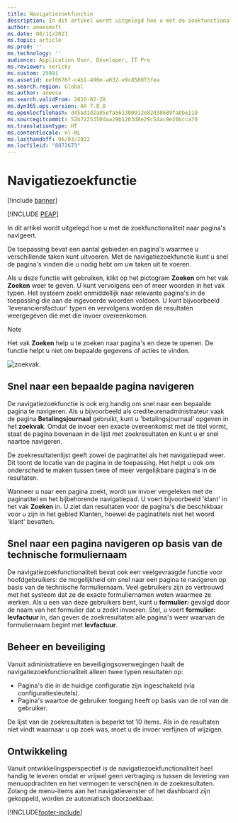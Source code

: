 ```yaml
---
title: Navigatiezoekfunctie
description: In dit artikel wordt uitgelegd hoe u met de zoekfunctionaliteit naar pagina's navigeert.
author: aneesmsft
ms.date: 08/11/2021
ms.topic: article
ms.prod: ''
ms.technology: ''
audience: Application User, Developer, IT Pro
ms.reviewer: sericks
ms.custom: 25991
ms.assetid: eef0676f-c4b1-490e-a032-e9c8580f3fea
ms.search.region: Global
ms.author: aneesa
ms.search.validFrom: 2016-02-28
ms.dyn365.ops.version: AX 7.0.0
ms.openlocfilehash: d45ad1d2a85efa561380912e82d38689fabbe119
ms.sourcegitcommit: 52b7225350daa29b1263d8e29c54ac9e20bcca70
ms.translationtype: HT
ms.contentlocale: nl-NL
ms.lasthandoff: 06/03/2022
ms.locfileid: "8872673"
---
```

# <a name="navigation-search"></a>Navigatiezoekfunctie

[!include [banner](../includes/banner.md)]


[!INCLUDE [PEAP](../../../includes/peap-1.md)]

In dit artikel wordt uitgelegd hoe u met de zoekfunctionaliteit naar pagina's navigeert.

De toepassing bevat een aantal gebieden en pagina's waarmee u verschillende taken kunt uitvoeren. Met de navigatiezoekfunctie kunt u snel de pagina's vinden die u nodig hebt om uw taken uit te voeren.

Als u deze functie wilt gebruiken, klikt op het pictogram **Zoeken** om het vak **Zoeken** weer te geven. U kunt vervolgens een of meer woorden in het vak typen. Het systeem zoekt onmiddellijk naar relevante pagina's in de toepassing die aan de ingevoerde woorden voldoen. U kunt bijvoorbeeld 'leveranciersfactuur' typen en vervolgens worden de resultaten weergegeven die met die invoer overeenkomen.

> [!NOTE]
> Het vak **Zoeken** help u te zoeken naar pagina's en deze te openen. De functie helpt u niet om bepaalde gegevens of acties te vinden.

![zoekvak.](media/navigation-search.png "Zoekvak")

## <a name="quickly-navigate-to-a-particular-page"></a>Snel naar een bepaalde pagina navigeren

De navigatiezoekfunctie is ook erg handig om snel naar een bepaalde pagina te navigeren. Als u bijvoorbeeld als crediteurenadministrateur vaak de pagina **Betalingsjournaal** gebruikt, kunt u 'betalingsjournaal' opgeven in het **zoekvak**. Omdat de invoer een exacte overeenkomst met de titel vormt, staat de pagina bovenaan in de lijst met zoekresultaten en kunt u er snel naartoe navigeren.

De zoekresultatenlijst geeft zowel de paginatitel als het navigatiepad weer. Dit toont de locatie van de pagina in de toepassing. Het helpt u ook om onderscheid te maken tussen twee of meer vergelijkbare pagina's in de resultaten.

Wanneer u naar een pagina zoekt, wordt uw invoer vergeleken met de paginatitel en het bijbehorende navigatiepad. U voert bijvoorbeeld 'klant' in het vak **Zoeken** in. U ziet dan resultaten voor de pagina's die beschikbaar voor u zijn in het gebied Klanten, hoewel de paginatitels niet het woord 'klant' bevatten.

## <a name="quickly-navigate-to-a-page-based-on-the-technical-form-name"></a>Snel naar een pagina navigeren op basis van de technische formuliernaam

De navigatiezoekfunctionaliteit bevat ook een veelgevraagde functie voor hoofdgebruikers: de mogelijkheid om snel naar een pagina te navigeren op basis van de technische formuliernaam. Veel gebruikers zijn zo vertrouwd met het systeem dat ze de exacte formuliernamen weten waarmee ze werken. Als u een van deze gebruikers bent, kunt u **formulier:** gevolgd door de naam van het formulier dat u zoekt invoeren. Stel, u voert **formulier: levfactuur** in, dan geven de zoekresultaten alle pagina's weer waarvan de formuliernaam begint met **levfactuur**.

## <a name="administration-and-security"></a>Beheer en beveiliging

Vanuit administratieve en beveiligingsoverwegingen haalt de navigatiezoekfunctionaliteit alleen twee typen resultaten op:

- Pagina's die in de huidige configuratie zijn ingeschakeld (via configuratiesleutels).
- Pagina's waartoe de gebruiker toegang heeft op basis van de rol van de gebruiker.

De lijst van de zoekresultaten is beperkt tot 10 items. Als in de resultaten niet vindt waarnaar u op zoek was, moet u de invoer verfijnen of wijzigen.

## <a name="development"></a>Ontwikkeling

Vanuit ontwikkelingsperspectief is de navigatiezoekfunctionaliteit heel handig te leveren omdat er vrijwel geen vertraging is tussen de levering van menuopdrachten en het vermogen te verschijnen in de zoekresultaten. Zolang de menu-items aan het navigatievenster of het dashboard zijn gekoppeld, worden ze automatisch doorzoekbaar.


[!INCLUDE[footer-include](../../../includes/footer-banner.md)]
